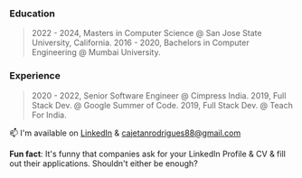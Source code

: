 ### Education

> 2022 - 2024, Masters in Computer Science @ San Jose State University, California.
> 2016 - 2020, Bachelors in Computer Engineering @ Mumbai University.

### Experience

> 2020 - 2022, Senior Software Engineer @ Cimpress India.
> 2019, Full Stack Dev. @ Google Summer of Code.
> 2019, Full Stack Dev. @ Teach For India.

📫 I'm available on [LinkedIn](https://www.linkedin.com/in/rodriguescajetan/) & cajetanrodrigues88@gmail.com

**Fun fact**: It's funny that companies ask for your LinkedIn Profile & CV & fill out their applications. Shouldn't either be enough?
